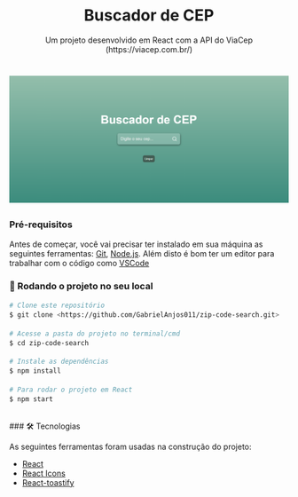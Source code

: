 <h1 align="center">Buscador de CEP</h1>

<p align="center">Um projeto desenvolvido em React com a API do ViaCep (https://viacep.com.br/)</p>

<h1 align="center">
  <img alt="Interface do projeto" title="#Interface do projeto" src="./public/Capa.png" />
</h1>

### Pré-requisitos

Antes de começar, você vai precisar ter instalado em sua máquina as seguintes ferramentas:
[Git](https://git-scm.com), [Node.js](https://nodejs.org/en/). 
Além disto é bom ter um editor para trabalhar com o código como [VSCode](https://code.visualstudio.com/)

### 🎲 Rodando o projeto no seu local

```bash
# Clone este repositório
$ git clone <https://github.com/GabrielAnjos011/zip-code-search.git>

# Acesse a pasta do projeto no terminal/cmd
$ cd zip-code-search

# Instale as dependências
$ npm install

# Para rodar o projeto em React
$ npm start
```
</br>
### 🛠 Tecnologias

As seguintes ferramentas foram usadas na construção do projeto:

- [React](https://pt-br.reactjs.org/)
- [React Icons](https://react-icons.github.io/react-icons/)
- [React-toastify](https://fkhadra.github.io/react-toastify/introduction/)

